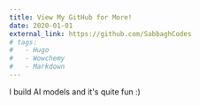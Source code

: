 ```yaml
---
title: View My GitHub for More!
date: 2020-01-01
external_link: https://github.com/SabbaghCodes
# tags:
#   - Hugo
#   - Wowchemy
#   - Markdown
---
```


I build AI models and it's quite fun :)
<!--more-->
